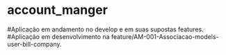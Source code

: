 # account_manger

#Aplicação em andamento no develop
e em suas supostas features.
#Aplicação em desenvolvimento na feature/AM-001-Associacao-models-user-bill-company.
